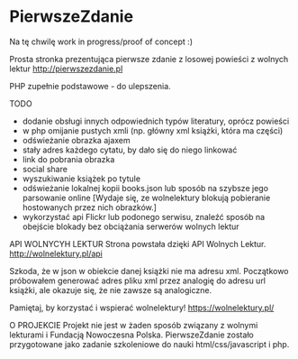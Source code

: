 # PierwszeZdanie
Na tę chwilę work in progress/proof of concept :)

Prosta stronka prezentująca pierwsze zdanie z losowej powieści z wolnych lektur
http://pierwszezdanie.pl

PHP zupełnie podstawowe - do ulepszenia.

TODO
- dodanie obsługi innych odpowiednich typów literatury, oprócz powieści
- w php omijanie pustych xmli (np. główny xml książki, która ma części)
- odświeżanie obrazka ajaxem
- stały adres każdego cytatu, by dało się do niego linkować
- link do pobrania obrazka
- social share
- wyszukiwanie książek po tytule
- odświeżanie lokalnej kopii books.json lub sposób na szybsze jego parsowanie online
[Wydaje się, ze wolnelektury blokują pobieranie hostowanych przez nich obrazków.]
- wykorzystać api Flickr lub podonego serwisu, znaleźć sposób na obejście blokady bez obciążania serwerów wolnych lektur


API WOLNYCYH LEKTUR
Strona powstała dzięki API Wolnych Lektur.
http://wolnelektury.pl/api

Szkoda, że w json w obiekcie danej książki nie ma adresu xml. Początkowo próbowałem generować adres pliku xml przez analogię do adresu url książki, ale okazuje się, że nie zawsze są analogiczne.

Pamiętaj, by korzystać i wspierać wolnelektury!
https://wolnelektury.pl/

O PROJEKCIE
Projekt nie jest w żaden sposób związany z wolnymi lekturami i Fundacją Nowoczesna Polska.
PierwszeZdanie zostało przygotowane jako zadanie szkoleniowe do nauki html/css/javascript i php.


